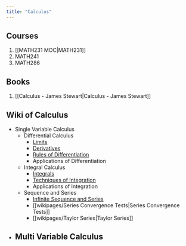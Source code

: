 ```yaml
---
title: "Calculus"
---
```


## Courses
1. [[MATH231 MOC|MATH231]]
2. MATH241
3. MATH286

## Books
1. [[Calculus - James Stewart|Calculus - James Stewart]]

## Wiki of Calculus
- Single Variable Calculus
	- Differential Calculus
		- [Limits](wikipages/Limits.md)
		- [Derivatives](wikipages/Derivatives.md)
		- [Rules of Differentiation](wikipages/Rules%20of%20Differentiation.md)
		- Applications of Differentiation
	- Integral Calculus
		- [Integrals](wikipages/Integrals.md)
		- [Techniques of Integration](wikipages/Techniques%20of%20Integration.md)
		- Applications of Integration
	- Sequence and Series
		- [Infinite Sequence and Series](wikipages/Infinite%20Sequence%20and%20Series.md)
		- [[wikipages/Series Convergence Tests|Series Convergence Tests]]
		- [[wikipages/Taylor Series|Taylor Series]]
- Multi Variable Calculus
	- 
